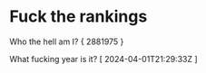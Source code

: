 # Fuck the rankings

Who the hell am I?
{ 2881975 }

What fucking year is it?
[ 2024-04-01T21:29:33Z ]

